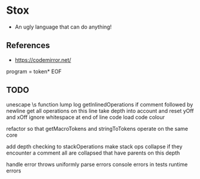 # Stox

- An ugly language that can do anything!

## References

- https://codemirror.net/

program = token* EOF

## TODO

unescape \s function
lump log
  getInlinedOperations
    if comment followed by newline
    get all operations on this line
    take depth into account and reset yOff and xOff
ignore whitespace at end of line
code load
code colour

refactor so that getMacroTokens and stringToTokens operate on the same core

add depth checking to stackOperations
make stack ops collapse if they encounter a comment
  all are collapsed that have parents on this depth

handle error throws uniformly
  parse errors
  console errors in tests
  runtime errors